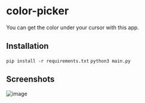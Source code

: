 # color-picker
You can get the color under your cursor with this app.

## Installation
`pip install -r requirements.txt`
`python3 main.py`

## Screenshots
![image](https://user-images.githubusercontent.com/72984140/161396711-27d0c919-44c4-451c-b443-50ee6ce5ebdd.png)
